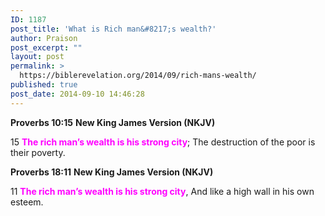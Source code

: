 ```yaml
---
ID: 1187
post_title: 'What is Rich man&#8217;s wealth?'
author: Praison
post_excerpt: ""
layout: post
permalink: >
  https://biblerevelation.org/2014/09/rich-mans-wealth/
published: true
post_date: 2014-09-10 14:46:28
---
```

<strong>Proverbs 10:15</strong>
<strong> New King James Version (NKJV)</strong>

15 <span style="color: #ff00ff;"><strong>The rich man’s wealth is his strong city</strong></span>;
The destruction of the poor is their poverty.

<strong>Proverbs 18:11</strong>
<strong> New King James Version (NKJV)</strong>

11 <span style="color: #ff00ff;"><strong>The rich man’s wealth is his strong city</strong></span>,
And like a high wall in his own esteem.